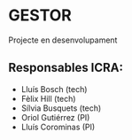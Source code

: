 # GESTOR

Projecte en desenvolupament

## Responsables ICRA:
- Lluís Bosch (tech)
- Fèlix Hill (tech)
- Sílvia Busquets (tech)
- Oriol Gutiérrez (PI)
- Lluís Corominas (PI)
